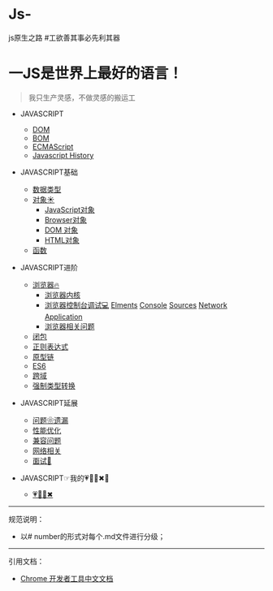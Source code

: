 # Js-
js原生之路
#工欲善其事必先利其器

一JS是世界上最好的语言！
===
>我只生产灵感，不做灵感的搬运工
* JAVASCRIPT
   * [DOM](https://github.com/TUARAN/tarsJs/blob/master/JAVASCRIPT/DOM.md)
   * [BOM](https://github.com/TUARAN/tarsJs/blob/master/BOM.md)
   * [ECMAScript](https://github.com/TUARAN/tarsJs/blob/master/ECMAScript.md)
   * [Javascript History](https://github.com/TUARAN/tarsJs/blob/master/JAVASCRIPT/Javascipt%20History.md)


* JAVASCRIPT基础
   * [数据类型](https://github.com/TUARAN/tarsJs/blob/master/基本类型引用类型.md)
   * [对象☀]()
      * [JavaScript对象]()
      * [Browser对象]()
      * [DOM 对象]()
      * [HTML对象]()
   * [函数]()

* JAVASCRIPT进阶
   * [浏览器🔥]()
      * [浏览器内核]()
      * [浏览器控制台调试💻](https://github.com/TUARAN/tarsJs/blob/master/JAVASCRIPT进阶/浏览器/浏览器控制台调试)
            [Elments](https://github.com/TUARAN/tarsJs/blob/master/JAVASCRIPT进阶/浏览器/浏览器控制台调试/Elments.md)
            [Console]()
            [Sources]()
            [Network](https://github.com/TUARAN/tarsJs/blob/master/JAVASCRIPT进阶/浏览器/浏览器控制台调试/Network.md)
            [Application]()
      * [浏览器相关问题]()		
   * [闭包](https://github.com/TUARAN/tarsJs/blob/master/JAVASCRIPT进阶/闭包.md)
   * [正则表达式](https://github.com/TUARAN/tarsJs/blob/master/JAVASCRIPT进阶/正则表达式.md)
   * [原型链]()
   * [ES6]()
   * [跨域]()
   * [强制类型转换](https://github.com/TUARAN/tarsJs/blob/master/JAVASCRIPT进阶/强制类型转换.md)

* JAVASCRIPT延展
   * [问题❀遗漏](https://github.com/TUARAN/tarsJs/blob/master/JAVASCRIPT延展/js相关遗漏.md)
   * [性能优化](https://github.com/TUARAN/tarsJs/blob/master/JAVASCRIPT延展/js优化.md)
   * [兼容问题]()
   * [网络相关]()
   * [面试🍜]()

* JAVASCRIPT☞我的💗🦌💪✖🚌
   * [💗🦌💪✖](https://github.com/TUARAN/tarsJs/blob/master/❤🦌💪✖.md)

- - -
规范说明：
* 以# number的形式对每个.md文件进行分级；
- - -
引用文档：
* [Chrome 开发者工具中文文档](http://www.css88.com/doc/chrome-devtools/)

